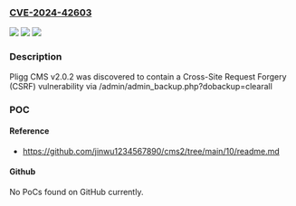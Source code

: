 ### [CVE-2024-42603](https://cve.mitre.org/cgi-bin/cvename.cgi?name=CVE-2024-42603)
![](https://img.shields.io/static/v1?label=Product&message=n%2Fa&color=blue)
![](https://img.shields.io/static/v1?label=Version&message=n%2Fa&color=blue)
![](https://img.shields.io/static/v1?label=Vulnerability&message=n%2Fa&color=brighgreen)

### Description

Pligg CMS v2.0.2 was discovered to contain a Cross-Site Request Forgery (CSRF) vulnerability via /admin/admin_backup.php?dobackup=clearall

### POC

#### Reference
- https://github.com/jinwu1234567890/cms2/tree/main/10/readme.md

#### Github
No PoCs found on GitHub currently.

